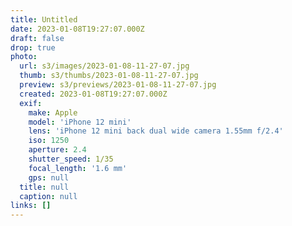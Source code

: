 ```yaml
---
title: Untitled
date: 2023-01-08T19:27:07.000Z
draft: false
drop: true
photo:
  url: s3/images/2023-01-08-11-27-07.jpg
  thumb: s3/thumbs/2023-01-08-11-27-07.jpg
  preview: s3/previews/2023-01-08-11-27-07.jpg
  created: 2023-01-08T19:27:07.000Z
  exif:
    make: Apple
    model: 'iPhone 12 mini'
    lens: 'iPhone 12 mini back dual wide camera 1.55mm f/2.4'
    iso: 1250
    aperture: 2.4
    shutter_speed: 1/35
    focal_length: '1.6 mm'
    gps: null
  title: null
  caption: null
links: []
---
```

